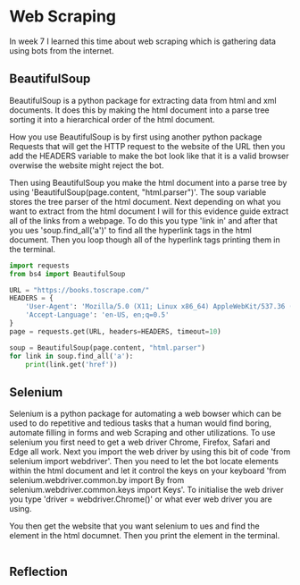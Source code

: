 # Web Scraping
In week 7 I learned this time about web scraping which is gathering data using bots from the internet.

## BeautifulSoup
BeautifulSoup is a python package for extracting data from html and xml documents. It does this by making the html document into a parse tree sorting it into a hierarchical order of the html document.

How you use BeautifulSoup is by first using another python package Requests that will get the HTTP request to the website of the URL then you add the HEADERS variable to make the bot look like that it is a valid browser overwise the website might reject the bot. 

Then using BeautifulSoup you make the html document into a parse tree by using 'BeautifulSoup(page.content, "html.parser")'. The soup variable stores the tree parser of the html document. Next depending on what you want to extract from the html document I will for this evidence guide extract all of the links from a webpage. To do this you type 'link in' and after that you ues 'soup.find_all('a')' to find all the hyperlink tags in the html document. Then you loop though all of the hyperlink tags printing them in the terminal.

```python
import requests
from bs4 import BeautifulSoup

URL = "https://books.toscrape.com/"
HEADERS = {
    'User-Agent': 'Mozilla/5.0 (X11; Linux x86_64) AppleWebKit/537.36 (KHTML, like Gecko) Chrome/66.0.3359.181 Safari/537.36',
    'Accept-Language': 'en-US, en;q=0.5'
}
page = requests.get(URL, headers=HEADERS, timeout=10)

soup = BeautifulSoup(page.content, "html.parser")
for link in soup.find_all('a'):
    print(link.get('href'))
```

## Selenium 
Selenium is a python package for automating a web bowser which can be used to do repetitive and tedious tasks that a human would find boring, automate filling in forms and web Scraping and other utilizations. To use selenium you first need to get a web driver Chrome, Firefox, Safari and Edge all work. Next you import the web driver by using this bit of code 'from selenium import webdriver'. Then you need to let the bot locate elements within the html document and let it control the keys on your keyboard 'from selenium.webdriver.common.by import By from selenium.webdriver.common.keys import Keys'. To initialise the web driver you type 'driver = webdriver.Chrome()' or what ever web driver you are using. 

You then get the website that you want selenium to ues and find the element in the html documnet. Then you print the element in the terminal.

```python

```

## Reflection
